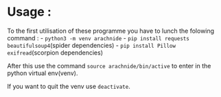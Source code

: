 # Usage :
To the first utilisation of these programme you have to lunch the folowing command :
	- `python3 -m venv arachnide`
	- `pip install requests beautifulsoup4`(spider dependencies)
	- `pip install Pillow exifread`(scorpion dependencies)

After this use the command `source arachnide/bin/active` to enter in the python virtual env(venv).  
  
If you want to quit the venv use `deactivate`.